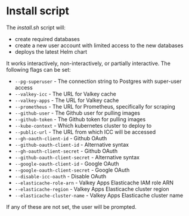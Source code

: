 # Install script

The _install.sh_ script will:

* create required databases
* create a new user account with limited access to the new databases
* deploys the latest Helm chart

It works interactively, non-interactively, or partially interactive. The
following flags can be set:

* `--pg-superuser` - The connection string to Postgres with super-user access
* `--valkey-icc` - The URL for Valkey cache
* `--valkey-apps` - The URL for Valkey cache
* `--prometheus` - The URL for Prometheus, specifically for scraping
* `--github-user` - The Github user for pulling images
* `--github-token` - The Github token for pulling images
* `--kube-context` - Which kubernetes cluster to deploy to
* `--public-url` - The URL from which ICC will be accessed
* `--gh-oauth-client-id` - Github OAuth
* `--github-oauth-client-id` - Alternative syntax
* `--gh-oauth-client-secret` - Github OAuth
* `--github-oauth-client-secret` - Alternative syntax
* `--google-oauth-client-id` - Google OAuth
* `--google-oauth-client-secret` - Google OAuth
* `--disable-icc-oauth` - Disable OAuth
* `--elasticache-role-arn` - Valkey Apps Elasticache IAM role ARN
* `--elasticache-region` - Valkey Apps Elasticache cluster region
* `--elasticache-cluster-name` - Valkey Apps Elasticache cluster name

If any of these are not set, the user will be prompted.
